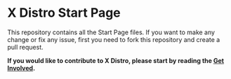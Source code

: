 # X Distro Start Page

This repository contains all the Start Page files. If you want to make any change or fix any issue, first you need to fork this repository and create a pull request.

**If you would like to contribute to X Distro, please start by reading the [Get Involved](http://xdistro.xyz/get-involved/).**
